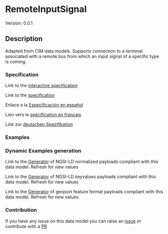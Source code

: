 # RemoteInputSignal
Version: 0.0.1

## Description 

Adapted from CIM data models. Supports connection to a terminal associated with a remote bus from which an input signal of a specific type is coming.
### Specification

Link to the [interactive specification](https://swagger.lab.fiware.org/?url=https://smart-data-models.github.io/dataModel.EnergyCIM/RemoteInputSignal/swagger.yaml)

Link to the [specification](https://github.com/smart-data-models/dataModel.EnergyCIM/blob/master/RemoteInputSignal/doc/spec.md)

Enlace a la [Especificación en español](https://github.com/smart-data-models/dataModel.EnergyCIM/blob/master/RemoteInputSignal/doc/spec_ES.md)

Lien vers le [spécification en français](https://github.com/smart-data-models/dataModel.EnergyCIM/blob/master/RemoteInputSignal/doc/spec_FR.md)

Link zur [deutschen Spezifikation](https://github.com/smart-data-models/dataModel.EnergyCIM/blob/master/RemoteInputSignal/doc/spec_DE.md)
### Examples
### Dynamic Examples generation

Link to the [Generator](https://smartdatamodels.org/extra/ngsi-ld_generator.php?schemaUrl=https://raw.githubusercontent.com/smart-data-models/dataModel.EnergyCIM/master/RemoteInputSignal/schema.json&email=info@smartdatamodels.org) of NGSI-LD normalized payloads compliant with this data model. Refresh for new values

Link to the [Generator](https://smartdatamodels.org/extra/ngsi-ld_generator_keyvalues.php?schemaUrl=https://raw.githubusercontent.com/smart-data-models/dataModel.EnergyCIM/master/RemoteInputSignal/schema.json&email=info@smartdatamodels.org) of NGSI-LD keyvalues payloads compliant with this data model. Refresh for new values

Link to the [Generator](https://smartdatamodels.org/extra/geojson_features_generator.php?schemaUrl=https://raw.githubusercontent.com/smart-data-models/dataModel.EnergyCIM/master/RemoteInputSignal/schema.json&email=info@smartdatamodels.org) of geojson feature format payloads compliant with this data model. Refresh for new values
### Contribution

 If you have any issue on this data model you can raise an [issue](https://github.com/smart-data-models/dataModel.EnergyCIM/issues)  or contribute with a [PR](https://github.com/smart-data-models/dataModel.EnergyCIM/pulls)